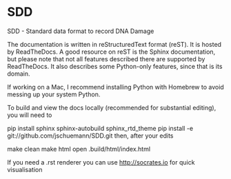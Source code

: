 # SDD
SDD - Standard data format to record DNA Damage

The documentation is written in reStructuredText format (reST). It is hosted by ReadTheDocs. A good resource on reST is the Sphinx documentation, but please note that not all features described there are supported by ReadTheDocs. It also describes some Python-only features, since that is its domain.

If working on a Mac, I recommend installing Python with Homebrew to avoid messing up your system Python.

To build and view the docs locally (recommended for substantial editing), you will need to

pip install sphinx sphinx-autobuild sphinx_rtd_theme
pip install -e git://github.com/jschuemann/SDD.git
then, after your edits

make clean
make html
open .build/html/index.html

If you need a .rst renderer you can use http://socrates.io for quick visualisation

